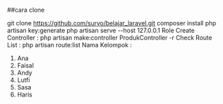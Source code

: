 ##cara clone

git clone https://github.com/suryo/belajar_laravel.git
composer install
php artisan key:generate
php artisan serve --host 127.0.0.1
Role
Create Controller : php artisan make:controller ProdukController -r
Check Route List : php artisan route:list Nama Kelompok :

1. Ana
2. Faisal
3. Andy
4. Lutfi
5. Sasa
6. Haris
